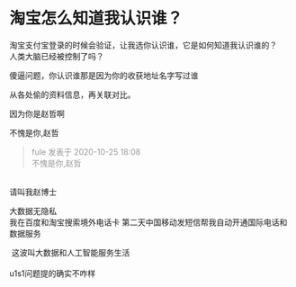 # 淘宝怎么知道我认识谁？


淘宝支付宝登录的时候会验证，让我选你认识谁，它是如何知道我认识谁的？<br />
人类大脑已经被控制了吗？

傻逼问题，你认识谁那是因为你的收获地址名字写过谁

从各处偷的资料信息，再关联对比。

因为你是赵哲啊

不愧是你,赵哲

<div class="quote"><blockquote><font color="#999999">fule 发表于 2020-10-25 18:08</font><br />
<font color="#999999">不愧是你,赵哲</font></blockquote></div><br />
请叫我赵博士

大数据无隐私<br />
我在百度和淘宝搜索境外电话卡 第二天中国移动发短信帮我自动开通国际电话和数据服务

<img src="static/image/smiley/default/lol.gif" smilieid="12" border="0" alt="" /><img src="static/image/smiley/default/lol.gif" smilieid="12" border="0" alt="" /><img src="static/image/smiley/default/lol.gif" smilieid="12" border="0" alt="" /> 这波叫大数据和人工智能服务生活<br />
<br />
u1s1问题提的确实不咋样<img id="aimg_OVhMO" onclick="zoom(this, this.src, 0, 0, 0)" class="zoom" src="https://cdn.jsdelivr.net/gh/hishis/forum-master/public/images/patch.gif" onmouseover="img_onmouseoverfunc(this)" onload="thumbImg(this)" border="0" alt="" />
